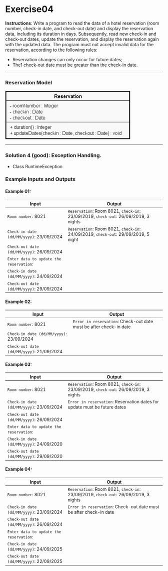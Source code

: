 # Exercise04

**Instructions**: Write a program to read the data of a hotel reservation (room number, check-in date, and check-out
date) and display the reservation data, including its duration in days. Subsequently, read new check-in and check-out
dates, update the reservation, and display the reservation again with the updated data. The program must not accept
invalid data for the reservation, according to the following rules:

- Reservation changes can only occur for future dates;
- The1 check-out date must be greater than the check-in date.

---

### Reservation Model

![Reservation Model](https://github.com/souzafcharles/Complete-Java-Object-Oriented-Programming-and-Projects/blob/master/Session_L12_Handling_Exceptions/Exercise04/reservation-model.png)

---

### Solution 4 (good): Exception Handling.

- Class RuntimeException

### Example Inputs and Outputs

#### Example 01:

| **Input**                                 | **Output**                                                                          |
|-------------------------------------------|-------------------------------------------------------------------------------------|
| `Room number`: 8021                       | `Reservation`: Room 8021, `check-in`: 23/09/2019, `check-out`: 26/09/2019, 3 nights |
| `Check-in date (dd/MM/yyyy)`: 23/09/2024  | `Reservation`: Room 8021, `check-in`: 24/09/2019, `check-out`: 29/09/2019, 5 night  |
| `Check-out date (dd/MM/yyyy)`: 26/09/2024 |                                                                                     |
| `Enter data to update the reservation`:   |                                                                                     |
| `Check-in date (dd/MM/yyyy)`: 24/09/2024  |                                                                                     |
| `Check-out date (dd/MM/yyyy)`: 29/09/2024 |                                                                                     |

#### Example 02:

| **Input**                                 | **Output**                                                         |
|-------------------------------------------|--------------------------------------------------------------------|
| `Room number`: 8021                       | `Error in reservation`: Check-out date must be after check-in date |
| `Check-in date (dd/MM/yyyy)`: 23/09/2024  |                                                                    |
| `Check-out date (dd/MM/yyyy)`: 21/09/2024 |                                                                    |

#### Example 03:

| **Input**                                 | **Output**                                                                          |
|-------------------------------------------|-------------------------------------------------------------------------------------|
| `Room number`: 8021                       | `Reservation`: Room 8021, `check-in`: 23/09/2019, `check-out`: 26/09/2019, 3 nights |
| `Check-in date (dd/MM/yyyy)`: 23/09/2024  | `Error in reservation`: Reservation dates for update must be future dates           |
| `Check-out date (dd/MM/yyyy)`: 26/09/2024 |                                                                                     |
| `Enter data to update the reservation`:   |                                                                                     |
| `Check-in date (dd/MM/yyyy)`: 24/09/2020  |                                                                                     |
| `Check-out date (dd/MM/yyyy)`: 29/09/2020 |                                                                                     |

#### Example 04:

| **Input**                                 | **Output**                                                                          |
|-------------------------------------------|-------------------------------------------------------------------------------------|
| `Room number`: 8021                       | `Reservation`: Room 8021, `check-in`: 23/09/2019, `check-out`: 26/09/2019, 3 nights |
| `Check-in date (dd/MM/yyyy)`: 23/09/2024  | `Error in reservation`: Check-out date must be after check-in date                  |
| `Check-out date (dd/MM/yyyy)`: 26/09/2024 |                                                                                     |
| `Enter data to update the reservation`:   |                                                                                     |
| `Check-in date (dd/MM/yyyy)`: 24/09/2025  |                                                                                     |
| `Check-out date (dd/MM/yyyy)`: 22/09/2025 |                                                                                     |
